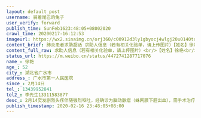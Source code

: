 ```yaml
---
layout: default_post
username: 骑着尾巴的兔子
user_verify: forward
publish_time: SunFeb1623:48:05+08002020
crawl_time: 20200217-16:12:53
imageurl: https://wx2.sinaimg.cn/orj360/c00912d3ly1gbyocj4wlgj20u0140tdl.jpg,https://wx2.sinaimg.cn/orj360/c00912d3ly1gbyockq3x5j20u0140dkq.jpg,https://wx2.sinaimg.cn/orj360/c00912d3ly1gbyocmdqgkj20u0140jyz.jpg,https://wx4.sinaimg.cn/orj360/c00912d3ly1gbyocn92gfj20u0140gql.jpg,https://wx2.sinaimg.cn/orj360/c00912d3ly1gbyoco4odxj20u0140wme.jpg,https://wx1.sinaimg.cn/orj360/c00912d3ly1gbyocoy2fzj20u0140tg1.jpg,https://wx3.sinaimg.cn/orj360/c00912d3ly1gbyocppnsej20u0140wip.jpg
content_brief: 肺炎患者求助超话 求助人信息（若有相关化验单，请上传图片）【姓名】徐艳【年龄】52【所在城市】湖北省广水市【所在小区、社区】广水市第一人民医院【患病时间】2月14日【联系方式】13439952841【其他紧急联系人】李先生13311583877【病情描述】2月14突发剧烈头疼伴随强烈呕吐，经确诊为 ...全文
content_full_raw: 求助人信息（若有相关化验单，请上传图片）<br/>【姓名】徐艳<br/>【年龄】52<br/>【所在城市】湖北省广水市<br/>【所在小区、社区】广水市第一人民医院<br/>【患病时间】2月14日<br/>【联系方式】13439952841<br/>【其他紧急联系人】李先生13311583877<br/>【病情描述】2月14突发剧烈头疼伴随强烈呕吐，经确诊为脑动脉瘤（蛛网膜下腔出血），需手术治疗，这个脑动脉瘤潜在爆裂危险，一旦破裂很难挽回，联系多家有能力手术的医院，均不能收留治疗，多谢各位伸出援助之手，救救我母亲的生命
status_url: https://m.weibo.cn/status/4472741287717076
name_: 徐艳
age_: 52
city_: 湖北省广水市
address_: 广水市第一人民医院
since_: 2月14日
tel_: 13439952841
tel2_: 李先生13311583877
desc_: 2月14突发剧烈头疼伴随强烈呕吐，经确诊为脑动脉瘤（蛛网膜下腔出血），需手术治疗，这个脑动脉瘤潜在爆裂危险，一旦破裂很难挽回，联系多家有能力手术的医院，均不能收留治疗，多谢各位伸出援助之手，救救我母亲的生命
publish_timestamp: 2020-02-16 23:48:05+08:00
---
```

